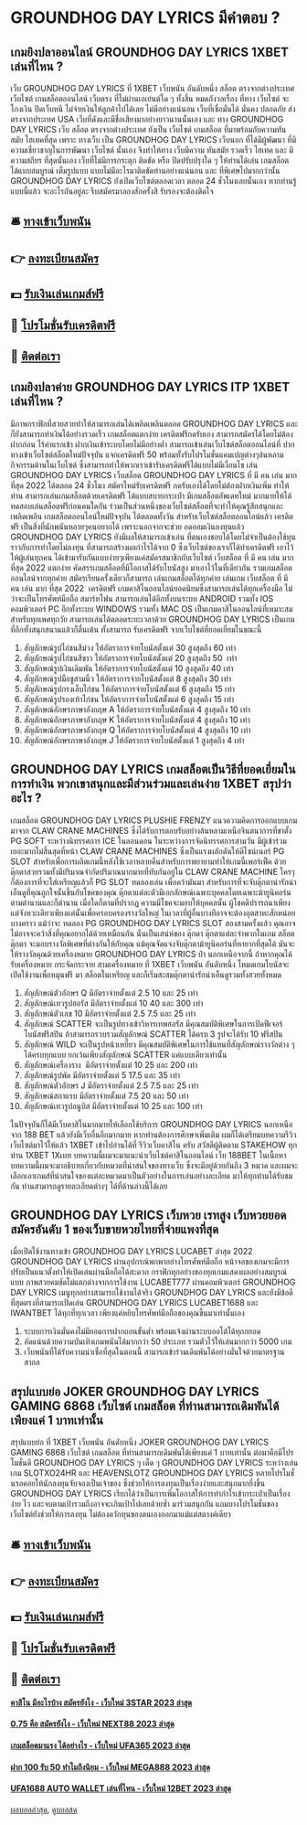 # GROUNDHOG DAY LYRICS มีคำตอบ ?
## เกมยิงปลาออนไลน์ GROUNDHOG DAY LYRICS 1XBET เล่นที่ไหน ?
เว็บ GROUNDHOG DAY LYRICS ที่ 1XBET เว็บพนัน อันดับหนึ่ง สล็อต ตรงจากต่างประเทศ เว็บไซต์ เกมสล็อตออนไลน์ เว็บตรง ที่ไม่ผ่านเอเย่นต์ใด ๆ ทั้งสิ้น หมดกังวลเรื่อง ที่ทาง เว็บไซต์ จะโกงเงิน ปิดเว็บหนี ไม่จ่ายเงินให้ลูกค้าไปได้เลย ไม่มีอย่างแน่นอน เว็บที่เชื่อมั่นได้ มั่นคง ปลอดภัย ส่งตรงจากประเทศ USA เว็บที่ดังและมีชื่อเสียงมาอย่างยาวนานนั้นเอง และ ทาง GROUNDHOG DAY LYRICS เว็บ สล็อต ตรงจากต่างประเทศ ยังเป็น เว็บไซต์ เกมสล็อต ที่มาพร้อมกับความทันสมัย ไฮเทคที่สุด เพราะ ทางเว็บ เป็น GROUNDHOG DAY LYRICS เว็บนอก ที่ได้มีผู้พัฒนา ที่มีความเชี่ยวชาญในการพัฒนา เว็บไซต์ นั้นเอง จึงทำให้ทาง เว็บมีความ ทันสมัย รวดเร็ว ไฮเทค และ มีความสถียร ที่สุดนั้นเอง เว็บที่ไม่มีการกระตุก ติดขัด หรือ ปิดปรับปรุงใด ๆ ให้ท่านได้เล่น เกมสล็อต ได้แบบสมบูรณ์ เต็มรูปแบบ แบบไม่มีอะไรมาติดขัดท่านอย่างแน่นอน และ ที่พิเศษไปมากกว่านั้น GROUNDHOG DAY LYRICS ยังเปิดเว็บไซต์ตลอดเวลา ตลอด 24 ชั่วโมงเลยนั้นเอง หากท่านรู้แบบนี้แล้ว จะอะไรกันอยู่ละ รีบสมัครมาลองสักครั้งสิ รับรองจะต้องติดใจ

## 🛎 [ทางเข้าเว็บพนัน](https://bit.ly/3SdLNi2)
## 👉 [ลงทะเบียนสมัคร](https://bit.ly/3SdLNi2)
## 💵 [รับเงินเล่นเกมส์ฟรี](https://bit.ly/3dyRKHj)
## 👑 [โปรโมชั่นรับเครดิตฟรี](https://bit.ly/3dyRKHj)
## 📱 [ติดต่อเรา](https://bit.ly/3dyRKHj)

## เกมยิงปลาค่าย GROUNDHOG DAY LYRICS ITP 1XBET เล่นที่ไหน ?
มีภาพกราฟิกที่สวยสวยทำให้สามารถเล่นได้เพลิดเพลินตลอด GROUNDHOG DAY LYRICS และก็ยังสามารถทำเงินได้อย่างรวดเร็ว เกมสล็อตแตกง่าย เครดิตฟรีกดรับเอง สามารถสมัครได้โดยไม่ต้องฝากก่อน ไร้ค่าแรกเข้า ฝากเงินเข้าระบบโดยไม่มีอย่างต่ำ สามารถเข้าเล่นเว็บไซต์สล็อตออนไลน์ที่ ปากทางเข้าเว็บไซต์สล็อตใหม่ปัจจุบัน แจกเครดิตฟรี 50 พร้อมทั้งรับโปรโมชั่นแคมเปญต่างๆล้นหลาม กิจกรรมด้านในเว็บไซต์ ซึ่งสามารถทำให้พวกเราเข้ารับเครดิตฟรีได้แบบไม่มีเงื่อนไข เล่น GROUNDHOG DAY LYRICS เว็บสล็อต GROUNDHOG DAY LYRICS ที่ มี คน เล่น มาก ที่สุด 2022 ได้ตลอด 24 ชั่วโมง สมัครใหม่รับเครดิตฟรี กดรับเองได้โดยไม่ต้องฝากเงินเพิ่ม ทำให้ท่าน
สามารถเล่นเกมสล็อตด้วยเครดิตฟรี ได้แบบสบายกระเป๋า มีเกมสล็อตอัพเดทใหม่ มากมายให้ได้ทดสอบเล่นสล็อตฟรีก่อนคนใดกัน ร่วมเป็นส่วนหนึ่งของเว็บไซต์สล็อตที่จะทำให้คุณรู้สึกสนุกและเพลิดเพลิน เกมสล็อตออนไลน์ใหม่ปัจจุบัน ได้ตลอดทั้งวัน สำหรับเว็บไซต์สล็อตออนไลน์แล้ว เครดิตฟรี เป็นสิ่งที่นักพนันหลายๆคนอยากได้ เพราะนอกจากจะช่วย อดออมเงินลงทุนแล้ว GROUNDHOG DAY LYRICS ยังมีผลให้สามารถเข้าเล่น ที่ตนเองชอบได้โดยไม่จำเป็นต้องใช้ทุน ราวกับการทำโดยไม่ลงทุน ที่สามารถสร้างผลกำไรได้จาก 0 ซึ่งเว็บไซต์ของเราก็ได้ทำเครดิตฟรี เอาไว้ให้ผู้เล่นทุกคน ได้เข้ามารับกันแบบง่ายๆเพียงแค่สมัครสมาชิกกับเว็บไซต์ เว็บสล็อต ที่ มี คน เล่น มาก ที่สุด 2022 แตกง่าย คัดสรรเกมสล็อตที่มีโอกาสได้รับโบนัสสูง มาเอาไว้ในที่เดียวกัน รวมเกมสล็อตออนไลน์จากทุกค่าย สมัครเรียนครั้งเดียวก็สามารถ เล่นเกมสล็อตได้ทุกค่าย
เล่นเกม เว็บสล็อต ที่ มี คน เล่น มาก ที่สุด 2022  เครดิตฟรี เกมคาสิโนออนไลน์ยอดนิยมซึ่งสามารถเล่นได้ทุกเครื่องมือ ไม่ว่าจะเป็นโทรศัพท์มือถือ สมาร์ทโฟน สามารถเล่นได้อีกทั้งบนระบบ ANDROID รวมทั้ง IOS คอมพิวเตอร์ PC อีกทั้งระบบ WINDOWS รวมทั้ง MAC OS เป็นเกมคาสิโนออนไลน์ที่เหมาะสม สำหรับทุกเพศทุกวัย สามารถเล่นได้ตลอดระยะเวลาด้วย GROUNDHOG DAY LYRICS เป็นเกมที่อีกทั้งสนุกสนานแล้วก็ตื่นเต้น ทั้งสามารถ รับเครดิตฟรี จากเว็บไซต์ที่ยอดเยี่ยมในขณะนี้
1. สัญลักษณ์รูปไก่ชนสีม่วง ให้อัตราการจ่ายโบนัสตั้งแต่ 30 สูงสุดถึง 60 เท่า
2. สัญลักษณ์รูปไก่ชนสีขาว ให้อัตราการจ่ายโบนัสตั้งแต่ 20 สูงสุดถึง 50  เท่า
3. สัญลักษณ์รูปเงินเดิมพัน ให้อัตราการจ่ายโบนัสตั้งแต่ 10 สูงสุดถึง 40 เท่า
4. สัญลักษณ์รูปมือชูสามนิ้ว ให้อัตราการจ่ายโบนัสตั้งแต่ 8 สูงสุดถึง 30 เท่า
5. สัญลักษณ์รูปกรงเล็บไก่ชน ให้อัตราการจ่ายโบนัสตั้งแต่ 6 สูงสุดถึง 15 เท่า
6. สัญลักษณ์รูปรองเท้าไก่ชน ให้อัตราการจ่ายโบนัสตั้งแต่ 6 สูงสุดถึง 15 เท่า
7. สัญลักษณ์อักษรภาษาอังกฤษ A ให้อัตราการจ่ายโบนัสตั้งแต่ 4 สูงสุดถึง 10 เท่า
8. สัญลักษณ์อักษรภาษาอังกฤษ K ให้อัตราการจ่ายโบนัสตั้งแต่ 4 สูงสุดถึง 10 เท่า
9. สัญลักษณ์อักษรภาษาอังกฤษ Q ให้อัตราการจ่ายโบนัสตั้งแต่ 4 สูงสุดถึง 10 เท่า
10. สัญลักษณ์อักษรภาษาอังกฤษ J ให้อัตราการจ่ายโบนัสตั้งแต่ 1 สูงสุดถึง 4 เท่า

## GROUNDHOG DAY LYRICS เกมสล็อตเป็นวิธีที่ยอดเยี่ยมในการทำเงิน พวกเขาสนุกและมีส่วนร่วมและเล่นง่าย 1XBET สรุปว่าอะไร ?
เกมสล็อต GROUNDHOG DAY LYRICS PLUSHIE FRENZY แนวความคิดการออกแบบเกม มาจาก CLAW CRANE MACHINES ซึ่งได้รับการตอบรับอย่างล้นหลามเหนือจินตนาการที่ขาตั้ง PG SOFT ระหว่างนิทรรศการ ICE ในลอนดอน ในระหว่างการจัดนิทรรศการสามวัน มีผู้เข้าร่วมเยอะมากไม่สิ้นสุดที่หน้า CLAW CRANE MACHINES ซึ่งเป็นแรงผลักดันให้ดีไซน์เนอร์ PG SLOT สำหรับเพื่อการผลิตเกมนี้หลังใช้เวลาหลายคืนสำหรับการพยายามทำให้เกมนี้เพอร์เฟ็ค ด้วยตุ๊กตาสวยรวมทั้งมีปริมาณจำกัดปริมาณมากมายที่ทับกันอยู่ใน CLAW CRANE MACHINE ใครๆก็ต้องการที่จะใส่เหรียญแล้วก็ PG SLOT ทดลองเล่น เพื่อคว้ามันมา สำหรับการที่จะจับตุ๊กตาน่ารักน่าเอ็นดูที่คุณถูกใจนั้นขึ้นกับโชคของคุณ ตุ๊กตาแต่ละตัวมีเอกลักษณ์เฉพาะบุคคลโดยเฉพาะม้ายูนิคอร์น ตามตำนานและก็ตำนาน เมื่อใดก็ตามที่ปรากฏ ความมีโชคจะมอบให้บุคคลนั้น ผู้โชคดีปรารถนาเพียงแต่จังหวะเดียวเพียงแค่นั้นเพื่อครอบครองรางวัลใหญ่ ในเวลาที่ผู้อื่นบางทีอาจจะต้องอุตสาหะสักหน่อย บางคราว แม้ว่าจะ ทดลอง PG GROUNDHOG DAY LYRICS SLOT สองสามครั้งแล้ว คุณอาจไม่อาจจะคว้าสิ่งที่คุณอยากได้ด้วยเหมือนกัน นั่นเป็นเสน่ห์ของ ตุ๊กตา ตุ๊กตาแต่ละจำพวกในเกม สล็อตตุ๊กตา จะมอบรางวัลพิเศษที่ต่างกันให้กับคุณ แม้คุณจัดแจงจับตุ๊กตาม้ายูนิคอร์นที่หายากที่สุดได้ มันจะให้รางวัลคุณด้วยเครื่องหมาย GROUNDHOG DAY LYRICS ป่า นอกเหนือจากนี้ ถ้าหากคุณได้รับเครื่องหมาย กระจัดกระจาย สามเครื่องหมาย ที่ 1XBET เว็บพนัน อันดับหนึ่ง โหมดเกมโบนัสจะเปิดใช้งานเพื่อหมุนฟรี มา สล็อตในเหรียญ และก็เริ่มสะสมตุ๊กตาน่ารักน่าเอ็นดูรวมทั้งสวยทั้งหมด
1. สัญลักษณ์ตัวอักษร Q มีอัตราจ่ายตั้งแต่ 2.5 10 และ 25 เท่า
2. สัญลักษณ์เทวรูปฮอรัส มีอัตราจ่ายตั้งแต่ 10 40 และ 300 เท่า
3. สัญลักษณ์ตัวเลข 10 มีอัตราจ่ายตั้งแต่ 2.5 7.5 และ 25 เท่า
4. สัญลักษณ์ SCATTER จะเป็นรูปทางเข้าวิหารเทพฮอรัส มีคุณสมบัติพิเศษในการเปิดฟีเจอร์โบนัสฟรีสปิน ถ้าสามารถรวบรวมสัญลักษณ์ SCATTER ได้ครบ 3 รูปจะได้รับ 10 ฟรีสปิน
5. สัญลักษณ์ WILD จะเป็นรูปหน้าเหยี่ยว มีคุณสมบัติพิเศษในการใช้แทนที่สัญลักษณ์รางวัลต่าง ๆ ได้ครบทุกแบบ ยกเว้นเพียงสัญลักษณ์ SCATTER แค่แบบเดียวเท่านั้น
6. สัญลักษณ์เครื่องราง  มีอัตราจ่ายตั้งแต่ 10 25 และ 200 เท่า
7. สัญลักษณ์รูปพัด มีอัตราจ่ายตั้งแต่ 5 17.5 และ 35 เท่า
8. สัญลักษณ์ตัวอักษร J มีอัตราจ่ายตั้งแต่ 2.5 7.5 และ 25 เท่า
9. สัญลักษณ์สกาแรบ มีอัตราจ่ายตั้งแต่ 7.5 20 และ 50 เท่า
10. สัญลักษณ์เทวรูปอนูบิส มีอัตราจ่ายตั้งแต่ 10 25 และ 100 เท่า

ในปัจจุบันก็ได้มีเว็บคาสิโนมากมายให้เลือกใช้บริการ GROUNDHOG DAY LYRICS นอกเหนือจาก 188 BET แล้วยังมีเว็บอื่นอีกมากมาย หากท่านต้องการศึกษาเพิ่มเติม ผมก็ได้เตรียมบทความรีวิวเว็บไซต์มาไว้ให้แล้ว 1XBET เข้าไปอ่านได้ที่ รีวิวเว็บคาสิโน ครับ
สวัสดีผู้ติดตาม STAKEHOW ทุกท่าน 1XBET 1Xเบท บทความนี้ผมจะมาแนะนำเว็บไซต์คาสิโนออนไลน์ เว็บ 188BET ในเนื้อหาบทความนี้ผมจะมาอธิบายเกี่ยวกับหมวดที่น่าสนใจของทางเว็บ ซึ่งจะมีอยู่ด้วยกันถึง 3 หมวด และผมจะเลือกเอาเกมส์ที่น่าสนใจของแต่ละหมวดมาเป็นตัวอย่างในการเล่นอย่างละเอียด มาให้ทุกท่านได้รับชมกัน ท่านสามารถดูรายละเอียดต่างๆ ได้ที่ด้านล่างนี้ได้เลย

## GROUNDHOG DAY LYRICS เว็บหวย เรทสูง เว็บหวยยอดสมัครอันดับ 1 ของเว็บขายหวยไทยที่จ่ายแพงที่สุด
เมื่อเปิดใช้งานทางเข้า GROUNDHOG DAY LYRICS LUCABET ล่าสุด 2022 GROUNDHOG DAY LYRICS ผ่านอุปกรณ์พกพาอย่างโทรศัพท์มือถือ หน้าจอของเกมจะมีการปรับเป็นแนวตั้งทำให้เปิดเล่นผ่านมือถือได้สะดวก กราฟิกทุกอย่างของทุกเกมแสดงผลอย่างสมบูรณ์แบบ ภาพสวยคมชัดไม่แตกต่างจากการใช้งาน LUCABET777 ผ่านคอมพิวเตอร์ GROUNDHOG DAY LYRICS เมนูทุกอย่างสามารถใช้งานได้จริง GROUNDHOG DAY LYRICS และยังมีข้อดีที่สุดตรงที่สามารถเปิดเล่น GROUNDHOG DAY LYRICS LUCABET1688 และ IWANTBET ได้ทุกที่ทุกเวลา เพียงแค่หยิบโทรศัพท์มือถือของคุณขึ้นมาเท่านั้นเอง
1. ระบบการเงินมั่นคงไม่มียอดการฝากถอนขั้นต่ำ พร้อมแจ้งผ่านระบบออโต้ได้ทุถกยอด
2. อัดแน่นด้วยความบันเทิงเกมพนันได้มากกว่า 50 ประเภท รวมตัวไว้ให้เล่นมากกว่า 5000 เกม
3. เว็บพนันที่ได้รับความน่าเชื่อที่สุดในตอนนี้ สามารถเข้าร่วมเดิมพันได้อย่างมั่นใจด้วยมาตรฐานสากล

## สรุปแบบย่อ JOKER GROUNDHOG DAY LYRICS GAMING 6868 เว็บไซต์ เกมสล็อต ที่ท่านสามารถเดิมพันได้เพียงแค่ 1 บาทเท่านั้น
สรุปแบบย่อ ที่ 1XBET เว็บพนัน อันดับหนึ่ง JOKER GROUNDHOG DAY LYRICS GAMING 6868 เว็บไซต์ เกมสล็อต ที่ท่านสามารถเดิมพันได้เพียงแค่ 1 บาทเท่านั้น ต่อมาคือมีโปรโมชั่นดี GROUNDHOG DAY LYRICS ๆ เด็ด ๆ GROUNDHOG DAY LYRICS ระหว่างเล่นเกม SLOTXO24HR และ HEAVENSLOTZ GROUNDHOG DAY LYRICS หลายโปรโมชั่นรอคอยให้นักลงทุนจับจองเป็นเจ้าของ ซึ่งช่วยให้การลงทุนเป็นเรื่องง่ายและสนุกมากยิ่งขึ้น GROUNDHOG DAY LYRICS เรียกได้ว่าเป็นการเพิ่มโอกาสให้การทำกำไรเข้ากระเป๋าเป็นเรื่องง่าย ไว และจบตามเป้ารวมถึงอาจจะเกินเป้าไปเลยด้วยซ้ำ มาร่วมสนุกกัน แถมบางโปรโมชั่นของเว็บไซต์ยังช่วยให้การลงทุน ไม่ต้องควักทุนของตนเองออกมาแม้แต่สตางค์เดียว

## 🛎 [ทางเข้าเว็บพนัน](https://bit.ly/3SdLNi2)
## 👉 [ลงทะเบียนสมัคร](https://bit.ly/3SdLNi2)
## 💵 [รับเงินเล่นเกมส์ฟรี](https://bit.ly/3dyRKHj)
## 👑 [โปรโมชั่นรับเครดิตฟรี](https://bit.ly/3dyRKHj)
## 📱 [ติดต่อเรา](https://bit.ly/3dyRKHj)

#### [คาสิโน มีอะไรบ้าง สมัครยังไง - เว็บใหม่ 3STAR 2023 ล่าสุด](https://atom.io/themes/คาสิโน%20มีอะไรบ้าง%20สมัครยังไง%20-%20เว็บใหม่%203star%202023%20ล่าสุด)
#### [0.75 คือ สมัครยังไง - เว็บใหม่ NEXT88 2023 ล่าสุด](https://atom.io/themes/0.75%20คือ%20สมัครยังไง%20-%20เว็บใหม่%20next88%202023%20ล่าสุด)
#### [เกมสล็อตมาแรง ได้อย่างไร - เว็บใหม่ UFA365 2023 ล่าสุด](https://atom.io/themes/เกมสล็อตมาแรง%20ได้อย่างไร%20-%20เว็บใหม่%20ufa365%202023%20ล่าสุด)
#### [ฝาก 100 รับ 50 ทำไมถึงนิยม - เว็บใหม่ MEGA888 2023 ล่าสุด](https://atom.io/themes/ฝาก%20100%20รับ%2050%20ทำไมถึงนิยม%20-%20เว็บใหม่%20mega888%202023%20ล่าสุด)
#### [UFA1688 AUTO WALLET เล่นที่ไหน - เว็บใหม่ 12BET 2023 ล่าสุด](https://atom.io/themes/ufa1688%20auto%20wallet%20เล่นที่ไหน%20-%20เว็บใหม่%2012bet%202023%20ล่าสุด)

[ผลบอลล่าสุด](https://siamsport.tv "ผลบอลล่าสุด"), [ดูบอลสด](https://siamsport.tv/ดูบอลสด "ดูบอลสด")
